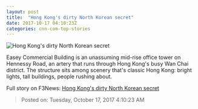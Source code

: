 ```yaml
---
layout: post
title:  "Hong Kong's dirty North Korean secret"
date: 2017-10-17 04:10:23Z
categories: cnn-com-top-stories
---
```


![Hong Kong's dirty North Korean secret](http://cdn.cnn.com/cnnnext/dam/assets/171013125816-north-korea-hong-kong-money-super-tease.jpg)

Easey Commercial Building is an unassuming mid-rise office tower on Hennessy Road, an artery that runs through Hong Kong's busy Wan Chai district. The structure sits among scenery that's classic Hong Kong: bright lights, tall buildings, people rushing about.


Full story on F3News: [Hong Kong's dirty North Korean secret](http://www.f3nws.com/n/NWsEcC)

> Posted on: Tuesday, October 17, 2017 4:10:23 AM
